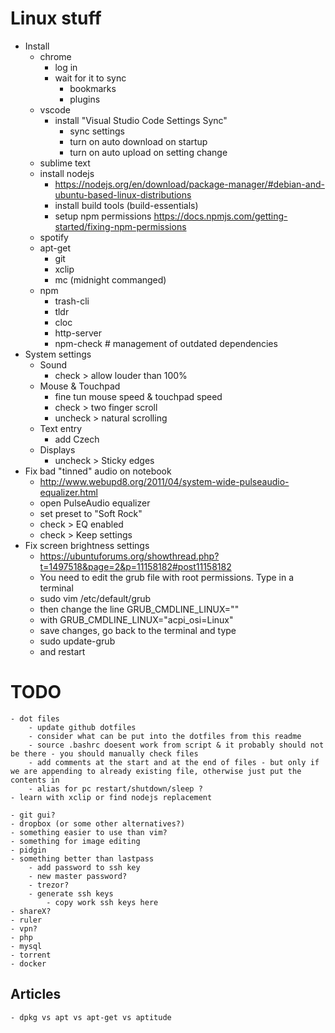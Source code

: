 # Linux stuff
- Install
    - chrome
        - log in
        - wait for it to sync
            - bookmarks
            - plugins
    - vscode
        - install "Visual Studio Code Settings Sync"
            - sync settings
            - turn on auto download on startup
            - turn on auto upload on setting change
    - sublime text
    - install nodejs
        - https://nodejs.org/en/download/package-manager/#debian-and-ubuntu-based-linux-distributions
        - install build tools (build-essentials)
        - setup npm permissions https://docs.npmjs.com/getting-started/fixing-npm-permissions
    - spotify
    - apt-get
        - git
        - xclip
        - mc (midnight commanged)
    - npm
        - trash-cli
        - tldr
        - cloc
        - http-server
        - npm-check # management of outdated dependencies
- System settings
    - Sound
        - check > allow louder than 100%
    - Mouse & Touchpad
        - fine tun mouse speed & touchpad speed
        - check > two finger scroll
        - uncheck > natural scrolling
    - Text entry
        - add Czech
    - Displays
        - uncheck > Sticky edges
- Fix bad "tinned" audio on notebook
    - http://www.webupd8.org/2011/04/system-wide-pulseaudio-equalizer.html
    - open PulseAudio equalizer
    - set preset to "Soft Rock"
    - check > EQ enabled
    - check > Keep settings
- Fix screen brightness settings
    - https://ubuntuforums.org/showthread.php?t=1497518&page=2&p=11158182#post11158182
    - You need to edit the grub file with root permissions. Type in a terminal
    - sudo vim /etc/default/grub
    - then change the line
        GRUB_CMDLINE_LINUX=""
    - with
        GRUB_CMDLINE_LINUX="acpi_osi=Linux"
    - save changes, go back to the terminal and type
    - sudo update-grub
    - and restart

# TODO
    - dot files
        - update github dotfiles
        - consider what can be put into the dotfiles from this readme
        - source .bashrc doesent work from script & it probably should not be there - you should manually check files
        - add comments at the start and at the end of files - but only if we are appending to already existing file, otherwise just put the contents in
        - alias for pc restart/shutdown/sleep ?
    - learn with xclip or find nodejs replacement

    - git gui?
    - dropbox (or some other alternatives?)
    - something easier to use than vim?
    - something for image editing
    - pidgin
    - something better than lastpass
        - add password to ssh key
        - new master password?
        - trezor?
        - generate ssh keys
            - copy work ssh keys here
    - shareX?
    - ruler
    - vpn?
    - php
    - mysql
    - torrent
    - docker


## Articles
    - dpkg vs apt vs apt-get vs aptitude
